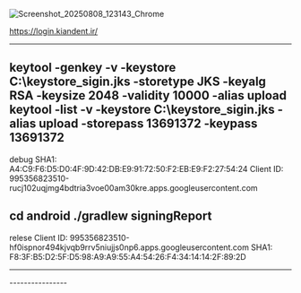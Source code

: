 ![Screenshot_20250808_123143_Chrome](https://github.com/user-attachments/assets/352afbac-0441-4d10-90e7-831e0b095e3d)

https://login.kiandent.ir/
 

------------------------------------------------
keytool -genkey -v -keystore C:\keystore_sigin.jks -storetype JKS -keyalg RSA -keysize 2048 -validity 10000 -alias upload
keytool -list -v -keystore C:\keystore_sigin.jks -alias upload -storepass 13691372 -keypass 13691372
------------------------------------------------

debug
SHA1: A4:C9:F6:D5:D0:4F:9D:42:DB:E9:91:72:50:F2:EB:E9:F2:27:54:24
Client ID: 995356823510-rucj102uqjmg4bdtria3voe00am30kre.apps.googleusercontent.com

cd android
./gradlew signingReport
----------------
relese
Client ID: 995356823510-hf0ispnor494kjvqb9rrv5niujjs0np6.apps.googleusercontent.com
SHA1:  F8:3F:B5:D2:5F:D5:98:A9:A9:55:A4:54:26:F4:34:14:14:2F:89:2D

----------------
<head>
  <meta name="google-signin-client_id" content="995356823510-is9p4904gpthvgvlb3hl66in0ppbakhr.apps.googleusercontent.com">
  <script src="https://accounts.google.com/gsi/client" async defer></script>
</head>
----------------



